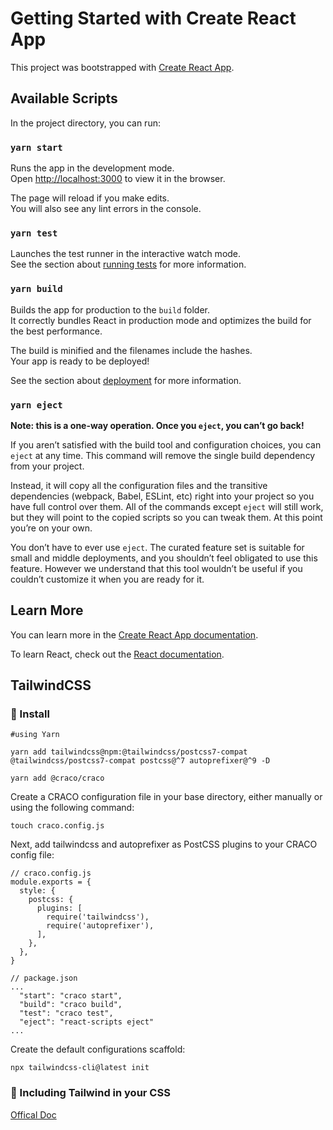 # Getting Started with Create React App

This project was bootstrapped with [Create React App](https://github.com/facebook/create-react-app).

## Available Scripts

In the project directory, you can run:

### `yarn start`

Runs the app in the development mode.\
Open [http://localhost:3000](http://localhost:3000) to view it in the browser.

The page will reload if you make edits.\
You will also see any lint errors in the console.

### `yarn test`

Launches the test runner in the interactive watch mode.\
See the section about [running tests](https://facebook.github.io/create-react-app/docs/running-tests) for more information.

### `yarn build`

Builds the app for production to the `build` folder.\
It correctly bundles React in production mode and optimizes the build for the best performance.

The build is minified and the filenames include the hashes.\
Your app is ready to be deployed!

See the section about [deployment](https://facebook.github.io/create-react-app/docs/deployment) for more information.

### `yarn eject`

**Note: this is a one-way operation. Once you `eject`, you can’t go back!**

If you aren’t satisfied with the build tool and configuration choices, you can `eject` at any time. This command will remove the single build dependency from your project.

Instead, it will copy all the configuration files and the transitive dependencies (webpack, Babel, ESLint, etc) right into your project so you have full control over them. All of the commands except `eject` will still work, but they will point to the copied scripts so you can tweak them. At this point you’re on your own.

You don’t have to ever use `eject`. The curated feature set is suitable for small and middle deployments, and you shouldn’t feel obligated to use this feature. However we understand that this tool wouldn’t be useful if you couldn’t customize it when you are ready for it.

## Learn More

You can learn more in the [Create React App documentation](https://facebook.github.io/create-react-app/docs/getting-started).

To learn React, check out the [React documentation](https://reactjs.org/).

## TailwindCSS

### 🚗 Install

```
#using Yarn

yarn add tailwindcss@npm:@tailwindcss/postcss7-compat @tailwindcss/postcss7-compat postcss@^7 autoprefixer@^9 -D

yarn add @craco/craco

```

Create a CRACO configuration file in your base directory, either manually or using the following command:

```
touch craco.config.js
```

Next, add tailwindcss and autoprefixer as PostCSS plugins to your CRACO config file:
```
// craco.config.js
module.exports = {
  style: {
    postcss: {
      plugins: [
        require('tailwindcss'),
        require('autoprefixer'),
      ],
    },
  },
}

// package.json
...
  "start": "craco start",
  "build": "craco build",
  "test": "craco test",
  "eject": "react-scripts eject"
...
```

Create the default configurations scaffold:
```
npx tailwindcss-cli@latest init
```

### 📌 Including Tailwind in your CSS
[Offical Doc](https://tailwindcss.com/docs/guides/create-react-app)